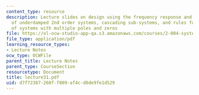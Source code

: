 ```yaml
---
content_type: resource
description: Lecture slides on design using the frequency response and Bode plots
  of underdamped 2nd order systems, cascading sub-systems, and rules for Bode plots
  of systems with multiple poles and zeros
file: https://ol-ocw-studio-app-qa.s3.amazonaws.com/courses/2-004-systems-modeling-and-control-ii-fall-2007/d7f72387260ff809af4cd8de9fe1d529_lecture31.pdf
file_type: application/pdf
learning_resource_types:
- Lecture Notes
ocw_type: OCWFile
parent_title: Lecture Notes
parent_type: CourseSection
resourcetype: Document
title: lecture31.pdf
uid: d7f72387-260f-f809-af4c-d8de9fe1d529
---
```

